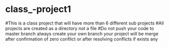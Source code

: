 
# class_-project1
#This is a class project that will have more than 6 different sub projects 
#All projects are created as a directory not a file 
#Do not push your code to master branch always create your own branch your project will be merge after confirmation of zero conflict or after resolving conflicts if exists any 
